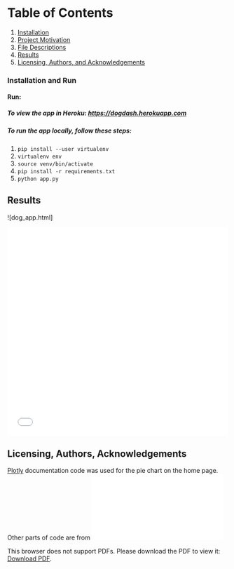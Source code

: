 # Table of Contents

1. [Installation](#installation)
2. [Project Motivation](#motivation)
3. [File Descriptions](#files)
4. [Results](#results)
5. [Licensing, Authors, and Acknowledgements](#licensing)

### Installation and Run <a name="installation"></a>


#### Run:
##### To view the app in Heroku: https://dogdash.herokuapp.com

##### To run the app locally, follow these steps:
1. `pip install --user virtualenv`
2. `virtualenv env`
3. `source venv/bin/activate`
4. `pip install -r requirements.txt`
5. `python app.py`

## Results<a name="results"></a>
![dog_app.html]
<iframe width="100%" height="475" src="dog_app.html" frameborder="0"></iframe>


## Licensing, Authors, Acknowledgements<a name="licensing"></a>
[Plotly](https://plotly.com/chart-studio-help/json-chart-schema/) documentation code was used for the pie chart on the home page. Other parts of code are from <object data="http://yoursite.com/the.pdf" type="application/pdf" width="700px" height="700px">
<embed src="dog_app.html">
        <p>This browser does not support PDFs. Please download the PDF to view it: <a href="http://yoursite.com/the.pdf">Download PDF</a>.</p>
    </embed>
</object>
